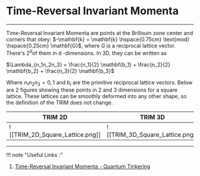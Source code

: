 # Time-Reversal Invariant Momenta
---
Time-Reversal Invariant Momenta are points at the Brillouin zone center and corners that obey: $-\mathbf{k} = \mathbf{k} \hspace{0.75cm} \text{mod} \hspace{0.25cm} \mathbf{G}$, where $G$ is a reciprocal lattice vector. There's $2^d$of them in d -dimensions. In 3D, they can be written as

$\Lambda_{n_1n_2n_3} = \frac{n_1}{2} \mathbf{b_1} + \frac{n_2}{2} \mathbf{b_2} + \frac{n_3}{2} \mathbf{b_3}$

Where $n_1n_2n_3 = 0,1$ and $b_i$ are the primitive reciprocal lattice vectors. Below are 2 figures showing these points in 2 and 3 dimensions for a square lattice. These lattices can be smoothly deformed into any other shape, so the definition of the TRIM does not change.

| TRIM 2D                         | TRIM 3D                        |
| ------------------------------- | ------------------------------ |
| ![[TRIM_2D_Square_Lattice.png]] | ![[TRIM_3D_Square_Lattice.png]] |

---
!!! note "Useful Links :"
1. [Time-Reversal Invariant Momenta - Quantum Tinkering](https://ashour.dev/Physics/Time-Reversal+Invariant+Momenta)










